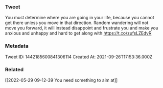 ### Tweet
You must determine where you are going in your life, because you cannot get there unless you move in that direction. Random wandering will not move you forward, it will instead disappoint and frustrate you and make you anxious and unhappy and hard to get along with https://t.co/zufsLZEdvR

### Metadata
Tweet ID: 1442185600841306114
Created At: 2021-09-26T17:53:36.000Z

### Related
[[2022-05-29 09-12-39 You need something to aim at]]


